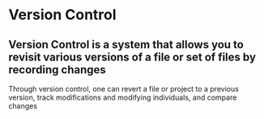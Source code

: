 # Version Control
## Version Control is a system that allows you to revisit various versions of a file or set of files by recording changes
Through version control, one can revert a file or project to a previous version, track modifications and modifying individuals, and compare changes
